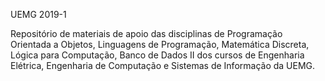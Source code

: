 UEMG 2019-1

Repositório de materiais de apoio das disciplinas de Programação Orientada a Objetos, Linguagens de Programação, Matemática Discreta, Lógica para Computação, Banco de Dados II dos cursos de Engenharia Elétrica, Engenharia de Computação e Sistemas de Informação da UEMG.
